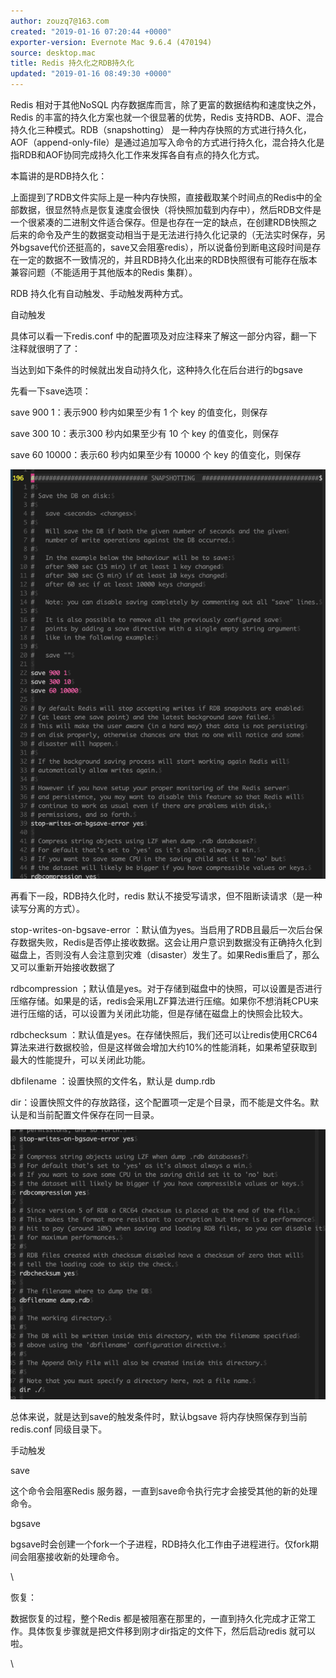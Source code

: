 ```yaml
---
author: zouzq7@163.com
created: "2019-01-16 07:20:44 +0000"
exporter-version: Evernote Mac 9.6.4 (470194)
source: desktop.mac
title: Redis 持久化之RDB持久化
updated: "2019-01-16 08:49:30 +0000"
---
```


<div>

Redis 相对于其他NoSQL
内存数据库而言，除了更富的数据结构和速度快之外，Redis
的丰富的持久化方案也就一个很显著的优势，Redis
支持RDB、AOF、混合持久化三种模式。RDB（snapshotting）
是一种内存快照的方式进行持久化，AOF（append-only-file）是通过追加写入命令的方式进行持久化，混合持久化是指RDB和AOF协同完成持久化工作来发挥各自有点的持久化方式。

</div>

<div>

本篇讲的是RDB持久化：

</div>

<div>

上面提到了RDB文件实际上是一种内存快照，直接截取某个时间点的Redis中的全部数据，很显然特点是恢复速度会很快（将快照加载到内存中），然后RDB文件是一个很紧凑的二进制文件适合保存。但是也存在一定的缺点，在创建RDB快照之后来的命令及产生的数据变动相当于是无法进行持久化记录的（无法实时保存，另外bgsave代价还挺高的，save又会阻塞redis），所以说备份到断电这段时间是存在一定的数据不一致情况的，并且RDB持久化出来的RDB快照很有可能存在版本兼容问题（不能适用于其他版本的Redis
集群）。

</div>

<div>

RDB 持久化有自动触发、手动触发两种方式。

</div>

<div>

自动触发

</div>

<div>

具体可以看一下redis.conf
中的配置项及对应注释来了解这一部分内容，翻一下注释就很明了了：

</div>

<div>

当达到如下条件的时候就出发自动持久化，这种持久化在后台进行的bgsave

</div>

<div>

先看一下save选项：

</div>

<div>

save 900 1：表示900 秒内如果至少有 1 个 key 的值变化，则保存

</div>

<div>

save 300 10：表示300 秒内如果至少有 10 个 key 的值变化，则保存

</div>

<div>

save 60 10000：表示60 秒内如果至少有 10000 个 key 的值变化，则保存

</div>

<div>

![](Redis%20%E6%8C%81%E4%B9%85%E5%8C%96%E4%B9%8BRDB%E6%8C%81%E4%B9%85%E5%8C%96.resources/24CD5823-708A-4BEF-8B66-4321034B3985.png) 
 

</div>

<div>

再看下一段，RDB持久化时，redis
默认不接受写请求，但不阻断读请求（是一种读写分离的方式）。

</div>

<div>

stop-writes-on-bgsave-error
：默认值为yes。当启用了RDB且最后一次后台保存数据失败，Redis是否停止接收数据。这会让用户意识到数据没有正确持久化到磁盘上，否则没有人会注意到灾难（disaster）发生了。如果Redis重启了，那么又可以重新开始接收数据了

</div>

<div>

rdbcompression
；默认值是yes。对于存储到磁盘中的快照，可以设置是否进行压缩存储。如果是的话，redis会采用LZF算法进行压缩。如果你不想消耗CPU来进行压缩的话，可以设置为关闭此功能，但是存储在磁盘上的快照会比较大。

</div>

<div>

rdbchecksum
：默认值是yes。在存储快照后，我们还可以让redis使用CRC64算法来进行数据校验，但是这样做会增加大约10%的性能消耗，如果希望获取到最大的性能提升，可以关闭此功能。

</div>

<div>

dbfilename ：设置快照的文件名，默认是 dump.rdb

</div>

<div>

dir：设置快照文件的存放路径，这个配置项一定是个目录，而不能是文件名。默认是和当前配置文件保存在同一目录。

</div>

<div>

![](Redis%20%E6%8C%81%E4%B9%85%E5%8C%96%E4%B9%8BRDB%E6%8C%81%E4%B9%85%E5%8C%96.resources/A11C1DBE-546F-4EBE-8AE0-70C0D8E6B1D4.png) 
 

</div>

<div>

总体来说，就是达到save的触发条件时，默认bgsave
将内存快照保存到当前redis.conf 同级目录下。

</div>

<div>

手动触发

</div>

<div>

save

</div>

<div>

这个命令会阻塞Redis
服务器，一直到save命令执行完才会接受其他的新的处理命令。

</div>

<div>

bgsave

</div>

<div>

bgsave时会创建一个fork一个子进程，RDB持久化工作由子进程进行。仅fork期间会阻塞接收新的处理命令。

</div>

<div>

\

</div>

<div>

恢复：

</div>

<div>

数据恢复的过程，整个Redis
都是被阻塞在那里的，一直到持久化完成才正常工作。具体恢复步骤就是把文件移到刚才dir指定的文件下，然后启动redis
就可以啦。

</div>

<div>

\

</div>
